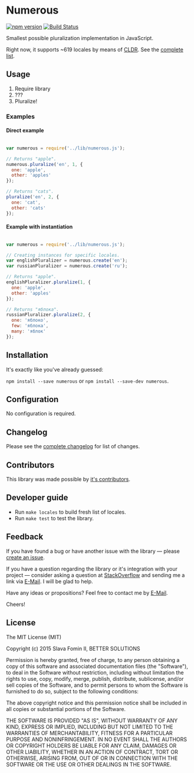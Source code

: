# Numerous

[![npm version](https://badge.fury.io/js/numerous.svg)](https://www.npmjs.com/package/numerous)
[![Build Status](https://travis-ci.org/betsol/numerous.svg)](https://travis-ci.org/betsol/numerous)

Smallest possible pluralization implementation in JavaScript.

Right now, it supports ~619 locales by means of [CLDR][lib-cldr].
See the [complete list][locales].


## Usage

1. Require library
2. ???
3. Pluralize!


### Examples

#### Direct example

```javascript

var numerous = require('../lib/numerous.js');

// Returns "apple".
numerous.pluralize('en', 1, {
  one: 'apple',
  other: 'apples'
});

// Returns "cats".
pluralize('en', 2, {
  one: 'cat',
  other: 'cats'
});

```

#### Example with instantiation

```javascript

var numerous = require('../lib/numerous.js');

// Creating instances for specific locales.
var englishPluralizer = numerous.create('en');
var russianPluralizer = numerous.create('ru');

// Returns "apple".
englishPluralizer.pluralize(1, {
  one: 'apple',
  other: 'apples'
});

// Returns "яблока".
russianPluralizer.pluralize(2, {
  one: 'яблоко',
  few: 'яблока',
  many: 'яблок'
});

```


## Installation

It's exactly like you've already guessed:

`npm install --save numerous` or `npm install --save-dev numerous`.


## Configuration

No configuration is required.


## Changelog

Please see the [complete changelog][changelog] for list of changes.


## Contributors

This library was made possible by [it's contributors][contributors].


## Developer guide

- Run `make locales` to build fresh list of locales.
- Run `make test` to test the library.


## Feedback

If you have found a bug or have another issue with the library —
please [create an issue][new-issue].

If you have a question regarding the library or it's integration with your project —
consider asking a question at [StackOverflow][so-ask] and sending me a
link via [E-Mail][email]. I will be glad to help.

Have any ideas or propositions? Feel free to contact me by [E-Mail][email].

Cheers!


## License

The MIT License (MIT)

Copyright (c) 2015 Slava Fomin II, BETTER SOLUTIONS

Permission is hereby granted, free of charge, to any person obtaining a copy
of this software and associated documentation files (the "Software"), to deal
in the Software without restriction, including without limitation the rights
to use, copy, modify, merge, publish, distribute, sublicense, and/or sell
copies of the Software, and to permit persons to whom the Software is
furnished to do so, subject to the following conditions:

The above copyright notice and this permission notice shall be included in
all copies or substantial portions of the Software.

THE SOFTWARE IS PROVIDED "AS IS", WITHOUT WARRANTY OF ANY KIND, EXPRESS OR
IMPLIED, INCLUDING BUT NOT LIMITED TO THE WARRANTIES OF MERCHANTABILITY,
FITNESS FOR A PARTICULAR PURPOSE AND NONINFRINGEMENT. IN NO EVENT SHALL THE
AUTHORS OR COPYRIGHT HOLDERS BE LIABLE FOR ANY CLAIM, DAMAGES OR OTHER
LIABILITY, WHETHER IN AN ACTION OF CONTRACT, TORT OR OTHERWISE, ARISING FROM,
OUT OF OR IN CONNECTION WITH THE SOFTWARE OR THE USE OR OTHER DEALINGS IN
THE SOFTWARE.


  [changelog]: changelog.md
  [contributors]: https://github.com/betsol/numerous/graphs/contributors
  [so-ask]: http://stackoverflow.com/questions/ask?tags=node.js
  [email]: mailto:s.fomin@betsol.ru
  [new-issue]: https://github.com/betsol/numerous/issues/new
  [locales]: docs/locales.md
  [lib-cldr]: https://github.com/papandreou/node-cldr
